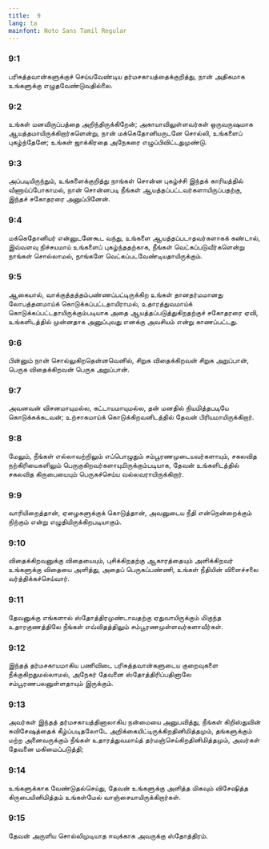 ```yaml
---
title:  9
lang: ta
mainfont: Noto Sans Tamil Regular
---
```


###  9:1

பரிசுத்தவான்களுக்குச் செய்யவேண்டிய தர்மசகாயத்தைக்குறித்து, நான் அதிகமாக உங்களுக்கு எழுதவேண்டுவதில்லை.

###  9:2

உங்கள் மனவிருப்பத்தை அறிந்திருக்கிறேன்; அகாயாவிலுள்ளவர்கள் ஒருவருஷமாக ஆயத்தமாயிருக்கிறார்களென்று, நான் மக்கெதோனியருடனே சொல்லி, உங்களைப் புகழ்ந்தேனே; உங்கள் ஜாக்கிரதை அநேகரை எழுப்பிவிட்டதுமுண்டு.

###  9:3

அப்படியிருந்தும், உங்களைக்குறித்து நாங்கள் சொன்ன புகழ்ச்சி இந்தக் காரியத்தில் வீணாய்ப்போகாமல், நான் சொன்னபடி நீங்கள் ஆயத்தப்பட்டவர்களாயிருப்பதற்கு, இந்தச் சகோதரரை அனுப்பினேன்.

###  9:4

மக்கெதோனியர் என்னுடனேகூட வந்து, உங்களை ஆயத்தப்படாதவர்களாகக் கண்டால், இவ்வளவு நிச்சயமாய் உங்களைப் புகழ்ந்ததற்காக, நீங்கள் வெட்கப்படுவீர்களென்று நாங்கள் சொல்லாமல், நாங்களே வெட்கப்படவேண்டியதாயிருக்கும்.

###  9:5

ஆகையால், வாக்குத்தத்தம்பண்ணப்பட்டிருக்கிற உங்கள் தானதர்மமானது லோபத்தனமாய்க் கொடுக்கப்பட்டதாயிராமல், உதாரத்துவமாய்க் கொடுக்கப்பட்டதாயிருக்கும்படியாக அதை ஆயத்தப்படுத்துகிறதற்குச் சகோதரரை ஏவி, உங்களிடத்தில் முன்னதாக அனுப்புவது எனக்கு அவசியம் என்று காணப்பட்டது.

###  9:6

பின்னும் நான் சொல்லுகிறதென்னவெனில், சிறுக விதைக்கிறவன் சிறுக அறுப்பான், பெருக விதைக்கிறவன் பெருக அறுப்பான்.

###  9:7

அவனவன் விசனமாயுமல்ல, கட்டாயமாயுமல்ல, தன் மனதில் நியமித்தபடியே கொடுக்கக்கடவன்; உற்சாகமாய்க் கொடுக்கிறவனிடத்தில் தேவன் பிரியமாயிருக்கிறார்.

###  9:8

மேலும், நீங்கள் எல்லாவற்றிலும் எப்பொழுதும் சம்பூரணமுடையவர்களாயும், சகலவித நற்கிரியைகளிலும் பெருகுகிறவர்களாயுமிருக்கும்படியாக, தேவன் உங்களிடத்தில் சகலவித கிருபையையும் பெருகச்செய்ய வல்லவராயிருக்கிறார்.

###  9:9

வாரியிறைத்தான், ஏழைகளுக்குக் கொடுத்தான், அவனுடைய நீதி என்றென்றைக்கும் நிற்கும் என்று எழுதியிருக்கிறபடியாகும்.

###  9:10

விதைக்கிறவனுக்கு விதையையும், புசிக்கிறதற்கு ஆகாரத்தையும் அளிக்கிறவர் உங்களுக்கு விதையை அளித்து, அதைப் பெருகப்பண்ணி, உங்கள் நீதியின் விளைச்சலை வர்த்திக்கச்செய்வார்.

###  9:11

தேவனுக்கு எங்களால் ஸ்தோத்திரமுண்டாவதற்கு ஏதுவாயிருக்கும் மிகுந்த உதாரகுணத்திலே நீங்கள் எவ்விதத்திலும் சம்பூரணமுள்ளவர்களாவீர்கள்.

###  9:12

இந்தத் தர்மசகாயமாகிய பணிவிடை பரிசுத்தவான்களுடைய குறைவுகளை நீக்குகிறதுமல்லாமல், அநேகர் தேவனை ஸ்தோத்திரிப்பதினாலே சம்பூரணபலனுள்ளதாயும் இருக்கும்.

###  9:13

அவர்கள் இந்தத் தர்மசகாயத்தினாலாகிய நன்மையை அனுபவித்து, நீங்கள் கிறிஸ்துவின் சுவிசேஷத்தைக் கீழ்ப்படிதலோடே அறிக்கையிட்டிருக்கிறதினிமித்தமும், தங்களுக்கும் மற்ற அனைவருக்கும் நீங்கள் உதாரத்துவமாய்த் தர்மஞ்செய்கிறதினிமித்தமும், அவர்கள் தேவனை மகிமைப்படுத்தி;

###  9:14

உங்களுக்காக வேண்டுதல்செய்து, தேவன் உங்களுக்கு அளித்த மிகவும் விசேஷித்த கிருபையினிமித்தம் உங்கள்மேல் வாஞ்சையாயிருக்கிறார்கள்.

###  9:15

தேவன் அருளிய சொல்லிமுடியாத ஈவுக்காக அவருக்கு ஸ்தோத்திரம்.

